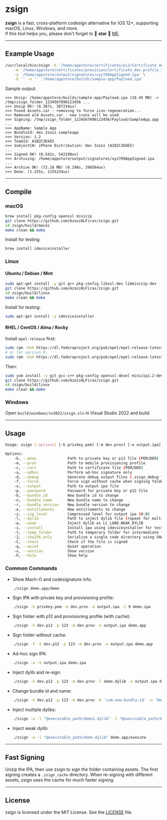 # zsign

**zsign** is a fast, cross-platform codesign alternative for iOS 12+, supporting macOS, Linux, Windows, and more.  
If this tool helps you, please don't forget to 🌟 **star** 🌟 [ME](https://github.com/azozzalfiras/zsign).

---

## Example Usage

```bash
/usr/local/bin/zsign -k '/home/appstore/certificates/p12/Certificate_dev_1234567890_abc123.p12' \
    -m '/home/appstore/certificates/provision/Certificate_dev_profile_1234567890_def456.mobileprovision' \
    -o '/home/appstore/output/signatures/xyz789AppSigned.ipa' \
    -b '' -n '' '/home/appstore/builds/sample-app/Payload.ipa'
```

Sample output:
```logs
>>> Unzip: /home/appstore/builds/sample-app/Payload.ipa (28.45 MB) -> /tmp/zsign_folder_1234567890123456 ...
>>> Unzip OK! (0.387s, 387234us)
>>> Found Assets.car - removing to force icon regeneration...
>>> Removed old Assets.car - new icons will be used
>>> Signing: /tmp/zsign_folder_1234567890123456/Payload/SampleApp.app ...
>>> AppName: Sample App
>>> BundleId: dev.3zozz.sampleapp
>>> Version: 1.2
>>> TeamId: A1B2C3D4E5
>>> SubjectCN: iPhone Distribution: Dev 3zozz (A1B2C3D4E5)
...
>>> Signed OK! (0.542s, 542198us)
>>> Archiving: /home/appstore/output/signatures/xyz789AppSigned.ipa ...
>>> Archive OK! (72.18 MB) (0.298s, 298564us)
>>> Done. (1.155s, 1155234us)
```

---

## Compile

### macOS

```bash
brew install pkg-config openssl minizip
git clone https://github.com/AzozzALFiras/zsign.git
cd zsign/build/macos
make clean && make
```
Install for testing:
```bash
brew install ideviceinstaller
```

### Linux

#### Ubuntu / Debian / Mint

```bash
sudo apt-get install -y git g++ pkg-config libssl-dev libminizip-dev
git clone https://github.com/AzozzALFiras/zsign.git
cd zsign/build/linux
make clean && make
```
Install for testing:
```bash
sudo apt-get install -y ideviceinstaller
```

#### RHEL / CentOS / Alma / Rocky

Install `epel-release` first:
```bash
sudo rpm -Uvh https://dl.fedoraproject.org/pub/epel/epel-release-latest-8.noarch.rpm
# or for version 9:
sudo rpm -Uvh https://dl.fedoraproject.org/pub/epel/epel-release-latest-9.noarch.rpm
```
Then:
```bash
sudo yum install -y git gcc-c++ pkg-config openssl-devel minizip1.2-devel
git clone https://github.com/AzozzALFiras/zsign.git
cd zsign/build/linux
make clean && make
```

### Windows

Open `build/windows/vs2022/zsign.sln` in Visual Studio 2022 and build.

---

## Usage

```bash
Usage: zsign [-options] [-k privkey.pem] [-m dev.prov] [-o output.ipa] file|folder

Options:
    -k, --pkey              Path to private key or p12 file (PEM/DER)
    -m, --prov              Path to mobile provisioning profile
    -c, --cert              Path to certificate file (PEM/DER)
    -a, --adhoc             Perform ad-hoc signature only
    -d, --debug             Generate debug output files (.zsign_debug folder)
    -f, --force             Force sign without cache when signing folder
    -o, --output            Path to output ipa file
    -p, --password          Password for private key or p12 file
    -b, --bundle_id         New bundle id to change
    -n, --bundle_name       New bundle name to change
    -r, --bundle_version    New bundle version to change
    -e, --entitlements      New entitlements to change
    -z, --zip_level         Compressed level for output ipa (0-9)
    -l, --dylib             Path to inject dylib file (repeat for multiple)
    -w, --weak              Inject dylib as LC_LOAD_WEAK_DYLIB
    -i, --install           Install ipa using ideviceinstaller for test
    -t, --temp_folder       Path to temporary folder for intermediate files
    -2, --sha256_only       Serialize a single code directory using SHA256
    -C, --check             Check if the file is signed
    -q, --quiet             Quiet operation
    -v, --version           Show version
    -h, --help              Show help
```

### Common Commands

- Show Mach-O and codesignature info:
    ```bash
    ./zsign demo.app/demo
    ```
- Sign IPA with private key and provisioning profile:
    ```bash
    ./zsign -k privkey.pem -m dev.prov -o output.ipa -z 9 demo.ipa
    ```
- Sign folder with p12 and provisioning profile (with cache):
    ```bash
    ./zsign -k dev.p12 -p 123 -m dev.prov -o output.ipa demo.app
    ```
- Sign folder without cache:
    ```bash
    ./zsign -f -k dev.p12 -p 123 -m dev.prov -o output.ipa demo.app
    ```
- Ad-hoc sign IPA:
    ```bash
    ./zsign -a -o output.ipa demo.ipa
    ```
- Inject dylib and re-sign:
    ```bash
    ./zsign -k dev.p12 -p 123 -m dev.prov -l demo.dylib -o output.ipa demo.ipa
    ```
- Change bundle id and name:
    ```bash
    ./zsign -k dev.p12 -p 123 -m dev.prov -b 'com.new.bundle.id' -n 'NewName' -o output.ipa demo.ipa
    ```
- Inject multiple dylibs:
    ```bash
    ./zsign -a -l "@executable_path/demo1.dylib" -l "@executable_path/demo2.dylib" demo.app/execute
    ```
- Inject weak dylib:
    ```bash
    ./zsign -w -l "@executable_path/demo.dylib" demo.app/execute
    ```

---

## Fast Signing

Unzip the IPA, then use zsign to sign the folder containing assets. The first signing creates a `.zsign_cache` directory. When re-signing with different assets, zsign uses the cache for much faster signing.

---

## License

zsign is licensed under the MIT License. See the [LICENSE](LICENSE) file.
